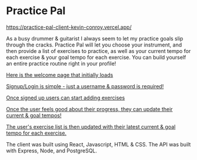 
# Practice Pal

https://practice-pal-client-kevin-conroy.vercel.app/

As a busy drummer & guitarist I always seem to let my practice goals slip through the cracks. Practice Pal will let you choose your instrument, and then provide a list of exercises to practice, as well as your current tempo for each exercise & your goal tempo for each exercise. You can build yourself an entire practice routine right in your profile!

<a href="https://ibb.co/wRx4tc0" target="_blank">Here is the welcome page that initially loads</a>

<a href="https://ibb.co/M85VBVQ" target="_blank">Signup/Login is simple - just a username & password is required!</a>

<a href="https://ibb.co/hLwhdhm" target="_blank">Once signed up users can start adding exercises</a>

<a href="https://ibb.co/n86RmGh" target="_blank">Once the user feels good about their progress, they can update their current & goal tempos!</a>

<a href="https://ibb.co/ZVytmGd" target="_blank">The user's exercise list is then updated with their latest current & goal tempo for each exercise.</a>

The client was built using React, Javascript, HTML & CSS. The API was built with Express, Node, and PostgreSQL.





  